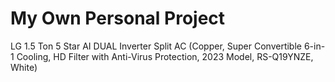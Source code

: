 # My Own Personal Project

LG 1.5 Ton 5 Star AI DUAL Inverter Split AC (Copper, Super Convertible 6-in-1 Cooling, HD Filter with Anti-Virus Protection, 2023 Model, RS-Q19YNZE, White)